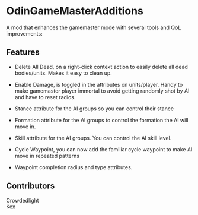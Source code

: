 # OdinGameMasterAdditions

A mod that enhances the gamemaster mode with several tools and QoL improvements:

## Features

- Delete All Dead, on a right-click context action to easily delete all dead bodies/units. Makes it easy to clean up.

- Enable Damage, is toggled in the attributes on units/player. Handy to make gamemaster player immortal to avoid getting randomly shot by AI and have to reset radios. 

- Stance attribute for the AI groups so you can control their stance

- Formation attribute for the AI groups to control the formation the AI will move in. 

- Skill attribute for the AI groups. You can control the AI skill level. 

- Cycle Waypoint, you can now add the familiar cycle waypoint to make AI move in repeated patterns

- Waypoint completion radius and type attributes.

## Contributors
Crowdedlight  
Kex  


